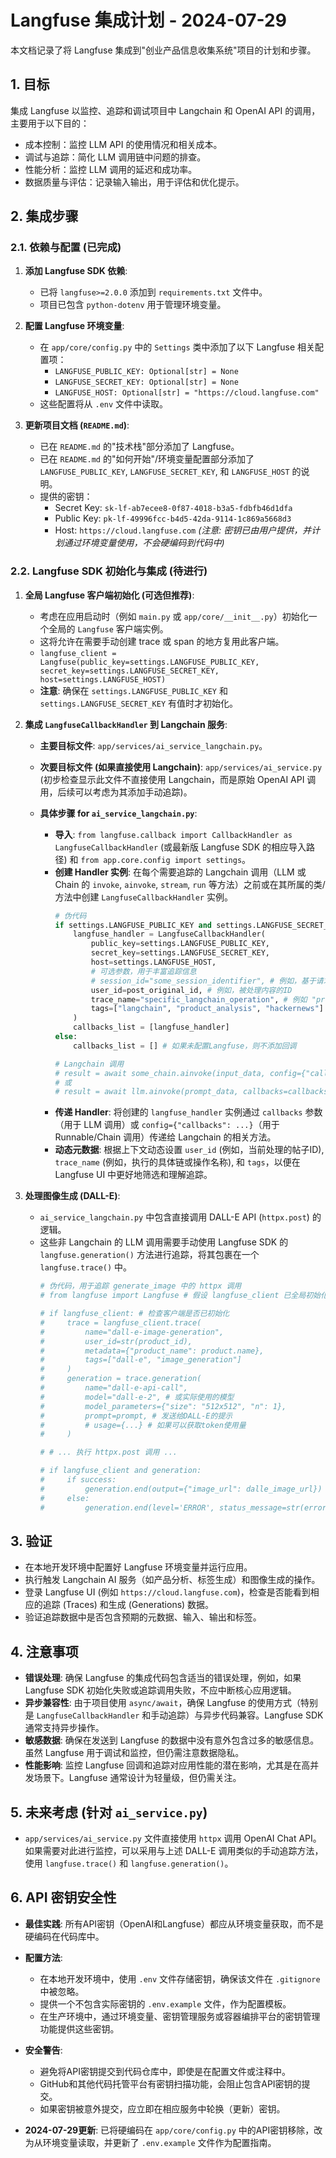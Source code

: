 # Langfuse 集成计划 - 2024-07-29

本文档记录了将 Langfuse 集成到"创业产品信息收集系统"项目的计划和步骤。

## 1. 目标

集成 Langfuse 以监控、追踪和调试项目中 Langchain 和 OpenAI API 的调用，主要用于以下目的：
- 成本控制：监控 LLM API 的使用情况和相关成本。
- 调试与追踪：简化 LLM 调用链中问题的排查。
- 性能分析：监控 LLM 调用的延迟和成功率。
- 数据质量与评估：记录输入输出，用于评估和优化提示。

## 2. 集成步骤

### 2.1. 依赖与配置 (已完成)

1.  **添加 Langfuse SDK 依赖**:
    -   已将 `langfuse>=2.0.0` 添加到 `requirements.txt` 文件中。
    -   项目已包含 `python-dotenv` 用于管理环境变量。

2.  **配置 Langfuse 环境变量**:
    -   在 `app/core/config.py` 中的 `Settings` 类中添加了以下 Langfuse 相关配置项：
        -   `LANGFUSE_PUBLIC_KEY: Optional[str] = None`
        -   `LANGFUSE_SECRET_KEY: Optional[str] = None`
        -   `LANGFUSE_HOST: Optional[str] = "https://cloud.langfuse.com"`
    -   这些配置将从 `.env` 文件中读取。

3.  **更新项目文档 (`README.md`)**:
    -   已在 `README.md` 的"技术栈"部分添加了 Langfuse。
    -   已在 `README.md` 的"如何开始"/环境变量配置部分添加了 `LANGFUSE_PUBLIC_KEY`, `LANGFUSE_SECRET_KEY`, 和 `LANGFUSE_HOST` 的说明。
    -   提供的密钥：
        -   Secret Key: `sk-lf-ab7ecee8-0f87-4018-b3a5-fdbfb46d1dfa`
        -   Public Key: `pk-lf-49996fcc-b4d5-42da-9114-1c869a5668d3`
        -   Host: `https://cloud.langfuse.com`
        *(注意: 密钥已由用户提供，并计划通过环境变量使用，不会硬编码到代码中)*

### 2.2. Langfuse SDK 初始化与集成 (待进行)

1.  **全局 Langfuse 客户端初始化 (可选但推荐)**:
    -   考虑在应用启动时（例如 `main.py` 或 `app/core/__init__.py`）初始化一个全局的 `Langfuse` 客户端实例。
    -   这将允许在需要手动创建 trace 或 span 的地方复用此客户端。
    -   `langfuse_client = Langfuse(public_key=settings.LANGFUSE_PUBLIC_KEY, secret_key=settings.LANGFUSE_SECRET_KEY, host=settings.LANGFUSE_HOST)`
    -   **注意**: 确保在 `settings.LANGFUSE_PUBLIC_KEY` 和 `settings.LANGFUSE_SECRET_KEY` 有值时才初始化。

2.  **集成 `LangfuseCallbackHandler` 到 Langchain 服务**:
    -   **主要目标文件**: `app/services/ai_service_langchain.py`。
    -   **次要目标文件 (如果直接使用 Langchain)**: `app/services/ai_service.py` (初步检查显示此文件不直接使用 Langchain，而是原始 OpenAI API 调用，后续可以考虑为其添加手动追踪)。

    -   **具体步骤 for `ai_service_langchain.py`**:
        -   **导入**: `from langfuse.callback import CallbackHandler as LangfuseCallbackHandler` (或最新版 Langfuse SDK 的相应导入路径) 和 `from app.core.config import settings`。
        -   **创建 Handler 实例**: 在每个需要追踪的 Langchain 调用（LLM 或 Chain 的 `invoke`, `ainvoke`, `stream`, `run` 等方法）之前或在其所属的类/方法中创建 `LangfuseCallbackHandler` 实例。
            ```python
            # 伪代码
            if settings.LANGFUSE_PUBLIC_KEY and settings.LANGFUSE_SECRET_KEY:
                langfuse_handler = LangfuseCallbackHandler(
                    public_key=settings.LANGFUSE_PUBLIC_KEY,
                    secret_key=settings.LANGFUSE_SECRET_KEY,
                    host=settings.LANGFUSE_HOST,
                    # 可选参数，用于丰富追踪信息
                    # session_id="some_session_identifier", # 例如，基于请求或任务的唯一ID
                    user_id=post_original_id, # 例如，被处理内容的ID
                    trace_name="specific_langchain_operation", # 例如 "product_analysis_chain"
                    tags=["langchain", "product_analysis", "hackernews"] # 相关标签
                )
                callbacks_list = [langfuse_handler]
            else:
                callbacks_list = [] # 如果未配置Langfuse，则不添加回调

            # Langchain 调用
            # result = await some_chain.ainvoke(input_data, config={"callbacks": callbacks_list})
            # 或
            # result = await llm.ainvoke(prompt_data, callbacks=callbacks_list)
            ```
        -   **传递 Handler**: 将创建的 `langfuse_handler` 实例通过 `callbacks` 参数（用于 LLM 调用）或 `config={"callbacks": ...}`（用于 Runnable/Chain 调用）传递给 Langchain 的相关方法。
        -   **动态元数据**: 根据上下文动态设置 `user_id` (例如，当前处理的帖子ID), `trace_name` (例如，执行的具体链或操作名称), 和 `tags`，以便在 Langfuse UI 中更好地筛选和理解追踪。

3.  **处理图像生成 (DALL-E)**:
    -   `ai_service_langchain.py` 中包含直接调用 DALL-E API (`httpx.post`) 的逻辑。
    -   这些非 Langchain 的 LLM 调用需要手动使用 Langfuse SDK 的 `langfuse.generation()` 方法进行追踪，将其包裹在一个 `langfuse.trace()` 中。
        ```python
        # 伪代码，用于追踪 generate_image 中的 httpx 调用
        # from langfuse import Langfuse # 假设 langfuse_client 已全局初始化

        # if langfuse_client: # 检查客户端是否已初始化
        #     trace = langfuse_client.trace(
        #         name="dall-e-image-generation",
        #         user_id=str(product_id),
        #         metadata={"product_name": product.name},
        #         tags=["dall-e", "image_generation"]
        #     )
        #     generation = trace.generation(
        #         name="dall-e-api-call",
        #         model="dall-e-2", # 或实际使用的模型
        #         model_parameters={"size": "512x512", "n": 1},
        #         prompt=prompt, # 发送给DALL-E的提示
        #         # usage={...} # 如果可以获取token使用量
        #     )

        # # ... 执行 httpx.post 调用 ...

        # if langfuse_client and generation:
        #     if success:
        #         generation.end(output={"image_url": dalle_image_url})
        #     else:
        #         generation.end(level='ERROR', status_message=str(error_details))
        ```

## 3. 验证

-   在本地开发环境中配置好 Langfuse 环境变量并运行应用。
-   执行触发 Langchain AI 服务（如产品分析、标签生成）和图像生成的操作。
-   登录 Langfuse UI (例如 `https://cloud.langfuse.com`)，检查是否能看到相应的追踪 (Traces) 和生成 (Generations) 数据。
-   验证追踪数据中是否包含预期的元数据、输入、输出和标签。

## 4. 注意事项

-   **错误处理**: 确保 Langfuse 的集成代码包含适当的错误处理，例如，如果 Langfuse SDK 初始化失败或追踪调用失败，不应中断核心应用逻辑。
-   **异步兼容性**: 由于项目使用 `async/await`，确保 Langfuse 的使用方式（特别是 `LangfuseCallbackHandler` 和手动追踪）与异步代码兼容。Langfuse SDK 通常支持异步操作。
-   **敏感数据**: 确保在发送到 Langfuse 的数据中没有意外包含过多的敏感信息。虽然 Langfuse 用于调试和监控，但仍需注意数据隐私。
-   **性能影响**: 监控 Langfuse 回调和追踪对应用性能的潜在影响，尤其是在高并发场景下。Langfuse 通常设计为轻量级，但仍需关注。

## 5. 未来考虑 (针对 `ai_service.py`)

-   `app/services/ai_service.py` 文件直接使用 `httpx` 调用 OpenAI Chat API。如果需要对此进行监控，可以采用与上述 DALL-E 调用类似的手动追踪方法，使用 `langfuse.trace()` 和 `langfuse.generation()`。 

## 6. API 密钥安全性

-   **最佳实践**: 所有API密钥（OpenAI和Langfuse）都应从环境变量获取，而不是硬编码在代码库中。
-   **配置方法**:
    -   在本地开发环境中，使用 `.env` 文件存储密钥，确保该文件在 `.gitignore` 中被忽略。
    -   提供一个不包含实际密钥的 `.env.example` 文件，作为配置模板。
    -   在生产环境中，通过环境变量、密钥管理服务或容器编排平台的密钥管理功能提供这些密钥。
-   **安全警告**:
    -   避免将API密钥提交到代码仓库中，即使是在配置文件或注释中。
    -   GitHub和其他代码托管平台有密钥扫描功能，会阻止包含API密钥的提交。
    -   如果密钥被意外提交，应立即在相应服务中轮换（更新）密钥。
  
-   **2024-07-29更新**: 已将硬编码在 `app/core/config.py` 中的API密钥移除，改为从环境变量读取，并更新了 `.env.example` 文件作为配置指南。 